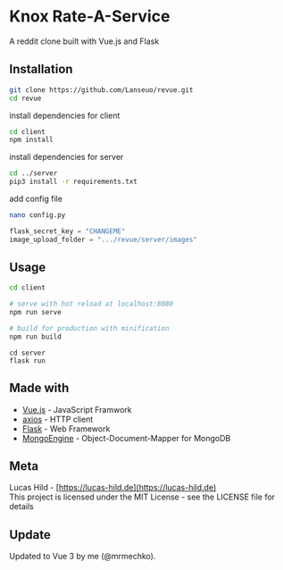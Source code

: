 # Knox Rate-A-Service

A reddit clone built with Vue.js and Flask

## Installation

```bash
git clone https://github.com/Lanseuo/revue.git
cd revue
```

install dependencies for client
```bash
cd client
npm install
```

install dependencies for server
```bash
cd ../server
pip3 install -r requirements.txt
```

add config file
```bash
nano config.py
```
```python
flask_secret_key = "CHANGEME"
image_upload_folder = ".../revue/server/images"
```

## Usage

```bash
cd client

# serve with hot reload at localhost:8080
npm run serve

# build for production with minification
npm run build
```

```
cd server
flask run
```

## Made with

- [Vue.js](https://vuejs.org/) - JavaScript Framwork
- [axios](https://github.com/axios/axios) - HTTP client
- [Flask](https://flask.pooco.com) - Web Framework
- [MongoEngine](https://github.com/MongoEngine/mongoengine) - Object-Document-Mapper for MongoDB

## Meta

Lucas Hild - [https://lucas-hild.de](https://lucas-hild.de)  
This project is licensed under the MIT License - see the LICENSE file for details

## Update
Updated to Vue 3 by me (@mrmechko).
